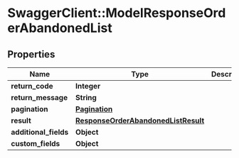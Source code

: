 # SwaggerClient::ModelResponseOrderAbandonedList

## Properties
Name | Type | Description | Notes
------------ | ------------- | ------------- | -------------
**return_code** | **Integer** |  | [optional] 
**return_message** | **String** |  | [optional] 
**pagination** | [**Pagination**](Pagination.md) |  | [optional] 
**result** | [**ResponseOrderAbandonedListResult**](ResponseOrderAbandonedListResult.md) |  | [optional] 
**additional_fields** | **Object** |  | [optional] 
**custom_fields** | **Object** |  | [optional] 


